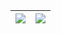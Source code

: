 | <img align="center" src="https://github-readme-stats-73g6htfz7-cochsenreithers-projects.vercel.app/api?username=ochsec&show_icons=true&count_private=true&include_all_commits=true&hide_border=true&show=reviews,prs_merged" /> | <img align="center" src="https://github-readme-stats-73g6htfz7-cochsenreithers-projects.vercel.app/api/top-langs/?username=ochsec&langs_count=8&hide=html,jupyter%20notebook,ruby,vim%20script&layout=compact&hide_border=true&exclude_repo=atlantis-mod,dotfiles,ByteBuddies,GEM" /> |
| ------------- | ------------- |
